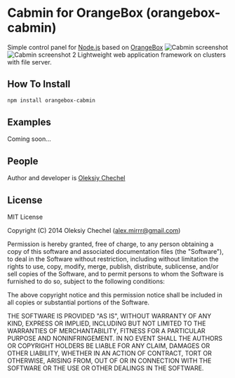 # Cabmin for OrangeBox (orangebox-cabmin)
Simple control panel for [Node.js](http://nodejs.org) based on [OrangeBox](https://github.com/mirrr/orangebox) 
![Cabmin screenshot](../static-cb/documents/screen.png)
![Cabmin screenshot 2](../static-cb/documents/screen2.png) 
Lightweight  web application framework on clusters with file server.
   
   

## How To Install   
```bash
npm install orangebox-cabmin
```

   

## Examples
Coming soon...
   
   
## People

Author and developer is [Oleksiy Chechel](https://github.com/mirrr)   
   


## License
   
MIT License   
   
Copyright (C) 2014 Oleksiy Chechel (alex.mirrr@gmail.com)   
   
Permission is hereby granted, free of charge, to any person obtaining a copy of this software and associated documentation files (the "Software"), to deal in the Software without restriction, including without limitation the rights to use, copy, modify, merge, publish, distribute, sublicense, and/or sell copies of the Software, and to permit persons to whom the Software is furnished to do so, subject to the following conditions:   
   
The above copyright notice and this permission notice shall be included in all copies or substantial portions of the Software.   
   
THE SOFTWARE IS PROVIDED "AS IS", WITHOUT WARRANTY OF ANY KIND, EXPRESS OR IMPLIED, INCLUDING BUT NOT LIMITED TO THE WARRANTIES OF MERCHANTABILITY, FITNESS FOR A PARTICULAR PURPOSE AND NONINFRINGEMENT. IN NO EVENT SHALL THE AUTHORS OR COPYRIGHT HOLDERS BE LIABLE FOR ANY CLAIM, DAMAGES OR OTHER LIABILITY, WHETHER IN AN ACTION OF CONTRACT, TORT OR OTHERWISE, ARISING FROM, OUT OF OR IN CONNECTION WITH THE SOFTWARE OR THE USE OR OTHER DEALINGS IN THE SOFTWARE.

